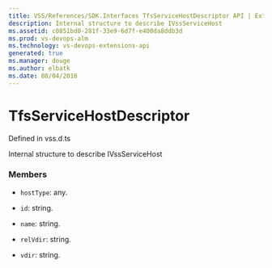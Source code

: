 ```yaml
---
title: VSS/References/SDK.Interfaces TfsServiceHostDescriptor API | Extensions for Visual Studio Team Services
description: Internal structure to describe IVssServiceHost
ms.assetid: c0851bd0-281f-33e9-6d7f-e400da8ddb3d
ms.prod: vs-devops-alm
ms.technology: vs-devops-extensions-api
generated: true
ms.manager: douge
ms.author: elbatk
ms.date: 08/04/2016
---
```


# TfsServiceHostDescriptor

Defined in vss.d.ts


Internal structure to describe IVssServiceHost 

### Members

* `hostType`: any. 

* `id`: string. 

* `name`: string. 

* `relVdir`: string. 

* `vdir`: string. 

